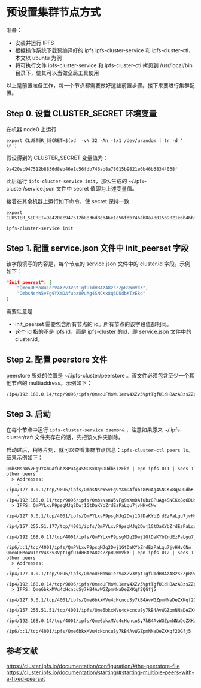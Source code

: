 # 预设置集群节点方式

准备：

-  安装并运行 IPFS
-  根据操作系统下载预编译好的 ipfs ipfs-cluster-service 和 ipfs-cluster-ctl，本文以 ubuntu 为例
-  将可执行文件 ipfs-cluster-service 和 ipfs-cluster-ctl 拷贝到 /usr/local/bin 目录下，使其可以当做全局工具使用

以上是前置准备工作，每一个节点都需要做好这些前置步骤。接下来要进行集群配置。


## Step 0.  设置 CLUSTER_SECRET 环境变量

在机器 node0 上运行：

```
export CLUSTER_SECRET=$(od  -vN 32 -An -tx1 /dev/urandom | tr -d ' \n')
```

假设得到的 CLUSTER_SECRET 变量值为：

`9a420ec947512b8836d8eb46e1c56fdb746ab8a78015b9821e6b46b38344038f`

此后运行 `ipfs-cluster-service init`，那么生成的 ~/.ipfs-cluster/service.json 文件中 secret 值即为上述变量值。

接着在其余机器上运行如下命令，使 secret 保持一致：

```
export CLUSTER_SECRET=9a420ec947512b8836d8eb46e1c56fdb746ab8a78015b9821e6b46b38344038f

ipfs-cluster-service init
```

## Step 1. 配置 service.json 文件中 init_peerset 字段

该字段填写的内容是，每个节点的 service.json 文件中的 cluster.id 字段。示例如下： 

``` json
"init_peerset": [
    "QmeoUFMoWu1erV4XZv3VptTgfU1dHBAzA8zsZZpB9WmVkX",
    "QmbsNsnW5vFg9YXmDAfubz8PuAg4SNCKx8q6DUdbKTzEkd"
]
```

需要注意是
- init_peerset 需要包含所有节点的 id。所有节点的该字段值都相同。
- 这个 id 指的不是 ipfs id，而是 ipfs-cluster 的id，即 service.json 文件中的 cluster.id。

## Step 2. 配置 peerstore 文件

peerstore 所处的位置是 ~/.ipfs-cluster/peerstore 。该文件必须包含至少一个其他节点的 multiaddress。示例如下：

```
/ip4/192.168.0.14/tcp/9096/ipfs/QmeoUFMoWu1erV4XZv3VptTgfU1dHBAzA8zsZZpB9WmVkX
```

## Step 3. 启动

在每个节点中运行 `ipfs-cluster-service daemon&` ，注意如果原来 ~/.ipfs-cluster/raft 文件夹存在的话，先把该文件夹删除。

启动过后，稍等片刻，就可以查看集群节点信息：`ipfs-cluster-ctl peers ls`。结果示例如下：

```
QmbsNsnW5vFg9YXmDAfubz8PuAg4SNCKx8q6DUdbKTzEkd | epn-ipfs-011 | Sees 1 other peers
  > Addresses:
    - /ip4/127.0.0.1/tcp/9096/ipfs/QmbsNsnW5vFg9YXmDAfubz8PuAg4SNCKx8q6DUdbKTzEkd
    - /ip4/192.168.0.11/tcp/9096/ipfs/QmbsNsnW5vFg9YXmDAfubz8PuAg4SNCKx8q6DUdbKTzEkd
  > IPFS: QmPYLxvP9psgMJq2Dwj1GtDaKYbZrdEzPaLgu7jvHHvCNw
    - /ip4/127.0.0.1/tcp/4001/ipfs/QmPYLxvP9psgMJq2Dwj1GtDaKYbZrdEzPaLgu7jvHHvCNw
    - /ip4/157.255.51.177/tcp/4001/ipfs/QmPYLxvP9psgMJq2Dwj1GtDaKYbZrdEzPaLgu7jvHHvCNw
    - /ip4/192.168.0.11/tcp/4001/ipfs/QmPYLxvP9psgMJq2Dwj1GtDaKYbZrdEzPaLgu7jvHHvCNw
    - /ip6/::1/tcp/4001/ipfs/QmPYLxvP9psgMJq2Dwj1GtDaKYbZrdEzPaLgu7jvHHvCNw
QmeoUFMoWu1erV4XZv3VptTgfU1dHBAzA8zsZZpB9WmVkX | epn-ipfs-012 | Sees 1 other peers
  > Addresses:
    - /ip4/127.0.0.1/tcp/9096/ipfs/QmeoUFMoWu1erV4XZv3VptTgfU1dHBAzA8zsZZpB9WmVkX
    - /ip4/192.168.0.14/tcp/9096/ipfs/QmeoUFMoWu1erV4XZv3VptTgfU1dHBAzA8zsZZpB9WmVkX
  > IPFS: Qme6bkxMVu4cHcncuSy7kB4AvWGZpmNNaDeZXKqf2QGfj5
    - /ip4/127.0.0.1/tcp/4001/ipfs/Qme6bkxMVu4cHcncuSy7kB4AvWGZpmNNaDeZXKqf2QGfj5
    - /ip4/157.255.51.51/tcp/4001/ipfs/Qme6bkxMVu4cHcncuSy7kB4AvWGZpmNNaDeZXKqf2QGfj5
    - /ip4/192.168.0.14/tcp/4001/ipfs/Qme6bkxMVu4cHcncuSy7kB4AvWGZpmNNaDeZXKqf2QGfj5
    - /ip6/::1/tcp/4001/ipfs/Qme6bkxMVu4cHcncuSy7kB4AvWGZpmNNaDeZXKqf2QGfj5
```


## 参考文献

https://cluster.ipfs.io/documentation/configuration/#the-peerstore-file
https://cluster.ipfs.io/documentation/starting/#starting-multiple-peers-with-a-fixed-peerset